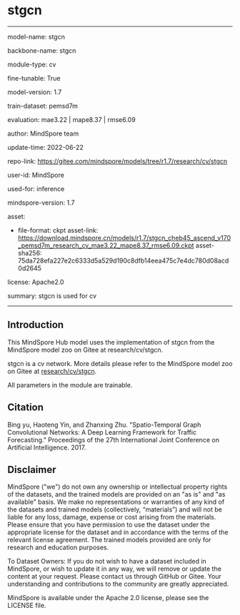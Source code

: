 # stgcn

---

model-name: stgcn

backbone-name: stgcn

module-type: cv

fine-tunable: True

model-version: 1.7

train-dataset: pemsd7m

evaluation: mae3.22 | mape8.37 | rmse6.09

author: MindSpore team

update-time: 2022-06-22

repo-link: <https://gitee.com/mindspore/models/tree/r1.7/research/cv/stgcn>

user-id: MindSpore

used-for: inference

mindspore-version: 1.7

asset:

-
    file-format: ckpt
    asset-link: <https://download.mindspore.cn/models/r1.7/stgcn_cheb45_ascend_v170_pemsd7m_research_cv_mae3.22_mape8.37_rmse6.09.ckpt>
    asset-sha256: 75da728efa227e2c6333d5a529d190c8dfb14eea475c7e4dc780d08acd0d2645

license: Apache2.0

summary: stgcn is used for cv

---

## Introduction

This MindSpore Hub model uses the implementation of stgcn from the MindSpore model zoo on Gitee at research/cv/stgcn.

stgcn is a cv network. More details please refer to the MindSpore model zoo on Gitee at [research/cv/stgcn](https://gitee.com/mindspore/models/blob/r1.7/research/cv/stgcn/README_CN.md).

All parameters in the module are trainable.

## Citation

Bing yu, Haoteng Yin, and Zhanxing Zhu. "Spatio-Temporal Graph Convolutional Networks: A Deep Learning Framework for Traffic Forecasting." Proceedings of the 27th International Joint Conference on Artificial Intelligence. 2017.

## Disclaimer

MindSpore ("we") do not own any ownership or intellectual property rights of the datasets, and the trained models are provided on an "as is" and "as available" basis. We make no representations or warranties of any kind of the datasets and trained models (collectively, “materials”) and will not be liable for any loss, damage, expense or cost arising from the materials. Please ensure that you have permission to use the dataset under the appropriate license for the dataset and in accordance with the terms of the relevant license agreement. The trained models provided are only for research and education purposes.

To Dataset Owners: If you do not wish to have a dataset included in MindSpore, or wish to update it in any way, we will remove or update the content at your request. Please contact us through GitHub or Gitee. Your understanding and contributions to the community are greatly appreciated.

MindSpore is available under the Apache 2.0 license, please see the LICENSE file.
